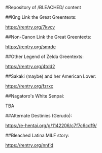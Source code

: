 #Repository of /BLEACHED/ content

##King Link the Great Greentexts:

https://rentry.org/7kvcv

##Non-Canon Link the Great Greentexts:

https://rentry.org/smrde

##Other Legend of Zelda Greentexts:

https://rentry.org/4tdd2

##Sakaki (maybe) and her American Lover:

https://rentry.org/fzrxc

##Nagatoro's White Senpai:

TBA

##Alternate Destinies (Gerudo):

https://e-hentai.org/g/1142206/c7f7c6cdf9/

##Bleached Latina MILF story:

https://rentry.org/nnfid